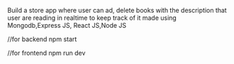 Build a store app where user can ad, delete books with the description that user are reading in realtime to keep track of it made using Mongodb,Express JS, React JS,Node JS



//for backend 
npm start



//for frontend
npm run dev
